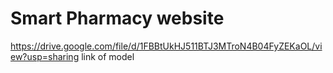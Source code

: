# Smart Pharmacy website
https://drive.google.com/file/d/1FBBtUkHJ511BTJ3MTroN4B04FyZEKaOL/view?usp=sharing
link of model
